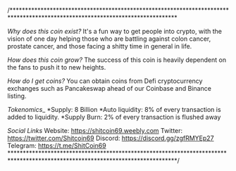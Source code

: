 /******************************************************************************************************************************

_Why does this coin exist?_
It's a fun way to get people into crypto, with the vision of one day helping those who are battling against colon cancer, prostate cancer, and those facing a shitty time in general in life.

_How does this coin grow?_
 The success of this coin is heavily dependent on the fans to push it to new heights.

_How do I get coins?_
 You can obtain coins from Defi cryptocurrency exchanges such as Pancakeswap ahead of our Coinbase and Binance listing.

 
_Tokenomics__
*Supply: 8 Billion
*Auto liquidity: 8% of every transaction is added to liquidity.
*Supply Burn: 2% of every transaction is flushed away
    
_Social Links_
Website: https://shitcoin69.weebly.com
Twitter: https://twitter.com/Shitcoin69
Discord: https://discord.gg/zgfRMYEp27
Telegram: https://t.me/ShitCoin69
******************************************************************************************************************************/
